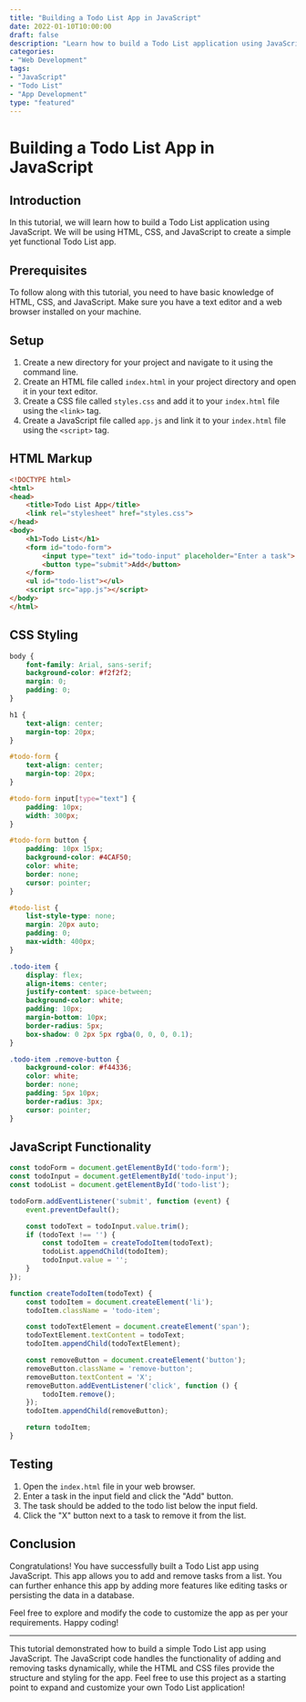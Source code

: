 ```yaml
---
title: "Building a Todo List App in JavaScript"
date: 2022-01-10T10:00:00
draft: false
description: "Learn how to build a Todo List application using JavaScript"
categories:
- "Web Development"
tags:
- "JavaScript"
- "Todo List"
- "App Development"
type: "featured"
---
```


# Building a Todo List App in JavaScript

## Introduction

In this tutorial, we will learn how to build a Todo List application using JavaScript. We will be using HTML, CSS, and JavaScript to create a simple yet functional Todo List app. 

## Prerequisites

To follow along with this tutorial, you need to have basic knowledge of HTML, CSS, and JavaScript. Make sure you have a text editor and a web browser installed on your machine.

## Setup

1. Create a new directory for your project and navigate to it using the command line.
2. Create an HTML file called `index.html` in your project directory and open it in your text editor.
3. Create a CSS file called `styles.css` and add it to your `index.html` file using the `<link>` tag.
4. Create a JavaScript file called `app.js` and link it to your `index.html` file using the `<script>` tag.

## HTML Markup

```html
<!DOCTYPE html>
<html>
<head>
    <title>Todo List App</title>
    <link rel="stylesheet" href="styles.css">
</head>
<body>
    <h1>Todo List</h1>
    <form id="todo-form">
        <input type="text" id="todo-input" placeholder="Enter a task">
        <button type="submit">Add</button>
    </form>
    <ul id="todo-list"></ul>
    <script src="app.js"></script>
</body>
</html>
```

## CSS Styling

```css
body {
    font-family: Arial, sans-serif;
    background-color: #f2f2f2;
    margin: 0;
    padding: 0;
}

h1 {
    text-align: center;
    margin-top: 20px;
}

#todo-form {
    text-align: center;
    margin-top: 20px;
}

#todo-form input[type="text"] {
    padding: 10px;
    width: 300px;
}

#todo-form button {
    padding: 10px 15px;
    background-color: #4CAF50;
    color: white;
    border: none;
    cursor: pointer;
}

#todo-list {
    list-style-type: none;
    margin: 20px auto;
    padding: 0;
    max-width: 400px;
}

.todo-item {
    display: flex;
    align-items: center;
    justify-content: space-between;
    background-color: white;
    padding: 10px;
    margin-bottom: 10px;
    border-radius: 5px;
    box-shadow: 0 2px 5px rgba(0, 0, 0, 0.1);
}

.todo-item .remove-button {
    background-color: #f44336;
    color: white;
    border: none;
    padding: 5px 10px;
    border-radius: 3px;
    cursor: pointer;
}
```

## JavaScript Functionality

```javascript
const todoForm = document.getElementById('todo-form');
const todoInput = document.getElementById('todo-input');
const todoList = document.getElementById('todo-list');

todoForm.addEventListener('submit', function (event) {
    event.preventDefault();

    const todoText = todoInput.value.trim();
    if (todoText !== '') {
        const todoItem = createTodoItem(todoText);
        todoList.appendChild(todoItem);
        todoInput.value = '';
    }
});

function createTodoItem(todoText) {
    const todoItem = document.createElement('li');
    todoItem.className = 'todo-item';

    const todoTextElement = document.createElement('span');
    todoTextElement.textContent = todoText;
    todoItem.appendChild(todoTextElement);

    const removeButton = document.createElement('button');
    removeButton.className = 'remove-button';
    removeButton.textContent = 'X';
    removeButton.addEventListener('click', function () {
        todoItem.remove();
    });
    todoItem.appendChild(removeButton);

    return todoItem;
}
```

## Testing

1. Open the `index.html` file in your web browser.
2. Enter a task in the input field and click the "Add" button.
3. The task should be added to the todo list below the input field.
4. Click the "X" button next to a task to remove it from the list.

## Conclusion

Congratulations! You have successfully built a Todo List app using JavaScript. This app allows you to add and remove tasks from a list. You can further enhance this app by adding more features like editing tasks or persisting the data in a database.

Feel free to explore and modify the code to customize the app as per your requirements. Happy coding!

---

This tutorial demonstrated how to build a simple Todo List app using JavaScript. The JavaScript code handles the functionality of adding and removing tasks dynamically, while the HTML and CSS files provide the structure and styling for the app. Feel free to use this project as a starting point to expand and customize your own Todo List application!

